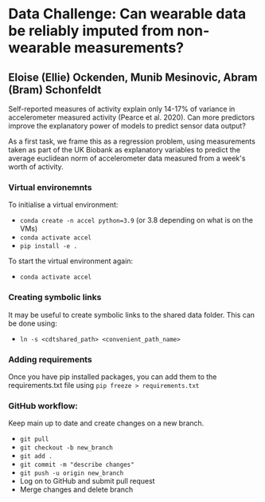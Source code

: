 # Data Challenge: Can wearable data be reliably imputed from non-wearable measurements?
## Eloise (Ellie) Ockenden, Munib Mesinovic, Abram (Bram) Schonfeldt

Self-reported measures of activity explain only 14-17% of variance in accelerometer measured activity (Pearce et al. 2020). Can more predictors improve the explanatory power of models to predict sensor data output?

As a first task, we frame this as a regression problem, using measurements taken as part of the UK Biobank as explanatory variables to predict the average euclidean norm of accelerometer data measured from a week's worth of activity. 

### Virtual environemnts
To initialise a virtual environment:
- `conda create -n accel python=3.9` (or 3.8 depending on what is on the VMs)
- `conda activate accel`
- `pip install -e .`

To start the virtual environment again:
- `conda activate accel`

### Creating symbolic links
It may be useful to create symbolic links to the shared data folder. This can be done using:
- `ln -s <cdtshared_path> <convenient_path_name>`

### Adding requirements
Once you have pip installed packages, you can add them to the requirements.txt file using `pip freeze > requirements.txt`

### GitHub workflow:

Keep main up to date and create changes on a new branch.

- `git pull` 
- `git checkout -b new_branch` 
- `git add .` 
- `git commit -m "describe changes"` 
- `git push -u origin new_branch` 
- Log on to GitHub and submit pull request
- Merge changes and delete branch
